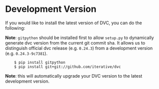 # Development Version

If you would like to install the latest version of DVC, you can do the
following:

**Note**: `gitpython` should be installed first to allow `setup.py` to
dynamically generate dvc version from the current git commit sha. It
allows us to distinguish official dvc release (e.g. `0.24.3`) from a
development version (e.g. `0.24.3-9c7381`).

```dvc
    $ pip install gitpython
    $ pip install git+git://github.com/iterative/dvc
```

**Note**: this will automatically upgrade your DVC version to the latest
development version.

